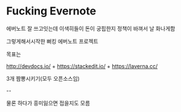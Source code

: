 # Fucking Evernote


에버노트 잘 쓰고잇는데 이색히들이 돈이 궁핍한지 정책이 바껴서 날 화나게함

그렇게해서시작한 뻐킹 에버노트  프로젝트





목표는

http://devdocs.io/
+
https://stackedit.io/
+
https://laverna.cc/

3개 짬뽕시키기(모두 오픈소스임)


--

물론 하다가 흥미잃으면 접을지도 모름 